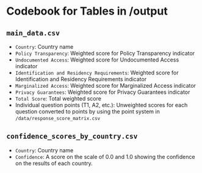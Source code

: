 # Codebook for Tables in /output

## `main_data.csv`

- `Country`: Country name
- `Policy Transparency`: Weighted score for Policy Transparency indicator
- `Undocumented Access`: Weighted score for Undocumented Access indicator
- `Identification and Residency Requirements`: Weighted score for Identification and Residency Requirements indicator
- `Marginalized Access`: Weighted score for Marginalized Access indicator
- `Privacy Guarantees`: Weighted score for Privacy Guarantees indicator
- `Total Score`: Total weighted score
- Individual question points (T1, A2, etc.): Unweighted scores for each question converted to points by using the point system in `/data/response_score_matrix.csv`

## `confidence_scores_by_country.csv`

- `Country`: Country name
- `Confidence`: A score on the scale of 0.0 and 1.0 showing the confidence on the results of each country.